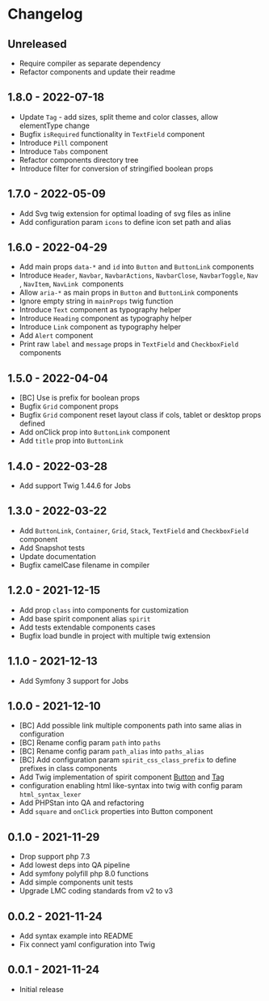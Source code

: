 # Changelog

<!-- There should always be "Unreleased" section at the beginning. -->
## Unreleased
- Require compiler as separate dependency
- Refactor components and update their readme

## 1.8.0 - 2022-07-18
- Update `Tag` - add sizes, split theme and color classes, allow elementType change
- Bugfix `isRequired` functionality in `TextField` component
- Introduce `Pill` component
- Introduce `Tabs` component
- Refactor components directory tree
- Introduce filter for conversion of stringified boolean props


## 1.7.0 - 2022-05-09
- Add Svg twig extension for optimal loading of svg files as inline
- Add configuration param `icons` to define icon set path and alias

## 1.6.0 - 2022-04-29
- Add main props `data-*` and `id` into `Button` and `ButtonLink` components
- Introduce `Header`, `Navbar`, `NavbarActions`, `NavbarClose`, `NavbarToggle`, `Nav `, `NavItem`, `NavLink `components
- Allow `aria-*` as main props in `Button` and `ButtonLink` components
- Ignore empty string in `mainProps` twig function
- Introduce `Text` component as typography helper
- Introduce `Heading` component as typography helper
- Introduce `Link` component as typography helper
- Add `Alert` component
- Print raw `label` and `message` props in `TextField` and `CheckboxField` components

## 1.5.0 - 2022-04-04
- [BC] Use is prefix for boolean props
- Bugfix `Grid` component props
- Bugfix `Grid` component reset layout class if cols, tablet or desktop props defined
- Add onClick prop into `ButtonLink` component
- Add `title` prop into `ButtonLink`

## 1.4.0 - 2022-03-28
- Add support Twig 1.44.6 for Jobs

## 1.3.0 - 2022-03-22
- Add `ButtonLink`, `Container`, `Grid`, `Stack`, `TextField` and `CheckboxField` component
- Add Snapshot tests
- Update documentation
- Bugfix camelCase filename in compiler

## 1.2.0 - 2021-12-15
- Add prop `class` into components for customization
- Add base spirit component alias `spirit` 
- Add tests extendable components cases
- Bugfix load bundle in project with multiple twig extension

## 1.1.0 - 2021-12-13
- Add Symfony 3 support for Jobs

## 1.0.0 - 2021-12-10
- [BC] Add possible link multiple components path into same alias in configuration
- [BC] Rename config param `path` into `paths`
- [BC] Rename config param `path_alias` into `paths_alias`
- [BC] Add configuration param `spirit_css_class_prefix` to define prefixes in class components
- Add Twig implementation of spirit component [Button](https://github.com/lmc-eu/spirit-design-system/tree/main/packages/web/src/components/Button) and [Tag](https://github.com/lmc-eu/spirit-design-system/tree/main/packages/web/src/components/Tag)
- configuration enabling html like-syntax into twig with config param `html_syntax_lexer`
- Add PHPStan into QA and refactoring
- Add `square` and `onClick` properties into Button component

## 0.1.0 - 2021-11-29
- Drop support php 7.3
- Add lowest deps into QA pipeline
- Add symfony polyfill php 8.0 functions
- Add simple components unit tests
- Upgrade LMC coding standards from v2 to v3

## 0.0.2 - 2021-11-24
- Add syntax example into README
- Fix connect yaml configuration into Twig

## 0.0.1 - 2021-11-24
- Initial release
